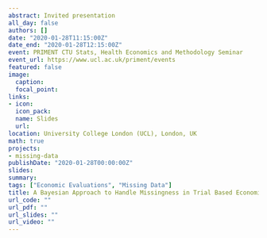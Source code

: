 ```yaml
---
abstract: Invited presentation
all_day: false
authors: []
date: "2020-01-28T11:15:00Z"
date_end: "2020-01-28T12:15:00Z"
event: PRIMENT CTU Stats, Health Economics and Methodology Seminar
event_url: https://www.ucl.ac.uk/priment/events
featured: false
image:
  caption: 
  focal_point: 
links:
- icon: 
  icon_pack: 
  name: Slides
  url: 
location: University College London (UCL), London, UK
math: true
projects:
- missing-data
publishDate: "2020-01-28T00:00:00Z"
slides: 
summary: 
tags: ["Economic Evaluations", "Missing Data"]
title: A Bayesian Approach to Handle Missingness in Trial Based Economic Evaluations
url_code: ""
url_pdf: ""
url_slides: ""
url_video: ""
---
```





